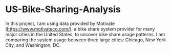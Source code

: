 # US-Bike-Sharing-Analysis

In this project, I am using data provided by Motivate (https://www.motivateco.com/), a bike share system provider for many major cities in the United States, to uncover bike share usage patterns. I am comparing the system usage between three large cities: Chicago, New York City, and Washington, DC.
